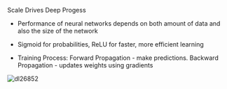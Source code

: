 Scale Drives Deep Progess

- Performance of neural networks depends on both amount of data and also the size of the network

- Sigmoid for probabilities, ReLU for faster, more efficient learning

- Training Process: Forward Propagation - make predictions. Backward Propagation - updates weights using gradients

![dl26852](https://github.com/user-attachments/assets/e43f6d05-7279-4bc2-b5d4-5f1759010c11)
